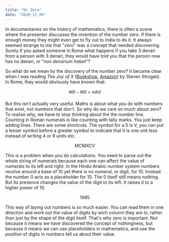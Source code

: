 ```yaml
---
title: "On Zero"
date: "2020-11-09"
---
```


In documentaries on the history of mathematics, there is often a scene where the presenter discusses the invention of the number zero. If there is enough money they might even get to fly out to India to do it. It always seemed strange to me that "zero" was a concept that needed discovering. Surely if you asked someone in Rome what happens if you take 3 denari from a person with 3 denari, they would have told you that the person now has no denari, or "_non denarium habet_"?

So what do we mean by the discovery of the number zero? It became clear when I was reading _The Joy of X_ ([Bookshop](https://uk.bookshop.org/a/3247/9781848878457), [Amazon](https://amzn.to/38B51Kb)) by Steven Strogatz. In Rome, they would obviously have known that:

$$
𐆖III - 𐆖III = nihil
$$

But this isn't actually very useful. Maths is about what you do with numbers that exist, not numbers that don't. So why do we care so much about zero? To realise why, we have to stop thinking about the the number line. Counting in Roman numerals is like counting with tally marks. You just keep adding lines. There are some shortcuts. The symbol for a 5 is V, you can put a lesser symbol before a greater symbol to indicate that it is one unit less instead of writing 4 or 9 units etc.

$$
MCMXCV
$$

This is a problem when you do calculations. You need to parse out the whole string of numerals because each one can affect the value of numerals to its left and right. In the Hindu-Arabic number system numbers revolve around a base of 10 yet there is no numeral, or digit, for 10. Instead the number 0 acts as a placeholder for 10. The 0 itself still means nothing. But its presence changes the value of the digit to its left. It raises it to a higher power of 10.

$$
1995
$$

This way of laying out numbers is so much easier. You can read them in one direction and work out the value of digits by wich column they are in, rather than just by the shape of the digit itself. That's why zero is important. Not because it means we have discovered the concept of nothingness, but because it means we can use placeholders in mathematics, and use the position of digits in numbers tell us about their value.
